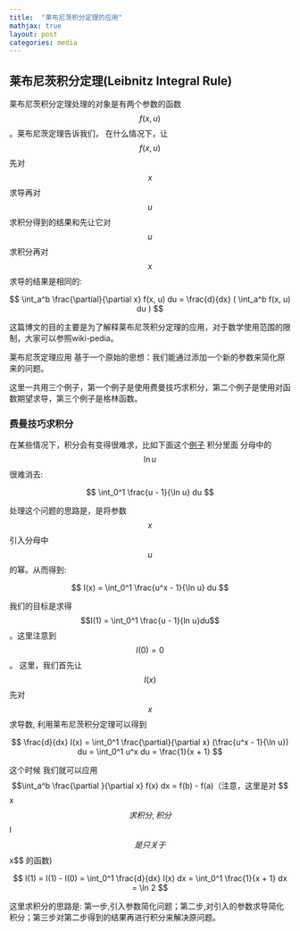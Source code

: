 ```yaml
---
title:  "莱布尼茨积分定理的应用"
mathjax: true
layout: post
categories: media
---
```

## 莱布尼茨积分定理(Leibnitz Integral Rule)

莱布尼茨积分定理处理的对象是有两个参数的函数$$f(x, u)$$。莱布尼茨定理告诉我们， 在什么情况下，让 $$f(x, u)$$ 先对 $$x$$ 求导再对 $$u$$ 求积分得到的结果和先让它对$$u$$求积分再对$$x$$求导的结果是相同的:

$$
\int_a^b \frac{\partial}{\partial x} f(x, u) du = \frac{d}{dx} ( \int_a^b f(x, u) du )
$$

这篇博文的目的主要是为了解释莱布尼茨积分定理的应用，对于数学使用范围的限制，大家可以参照wiki-pedia。

莱布尼茨定理应用 基于一个原始的思想：我们能通过添加一个新的参数来简化原来的问题。

这里一共用三个例子，第一个例子是使用费曼技巧求积分，第二个例子是使用对函数期望求导，第三个例子是格林函数。

### 费曼技巧求积分

在某些情况下，积分会有变得很难求，比如下面这个[例子](https://zackyzz.github.io/feynman.html)  积分里面 分母中的$$\ln u$$很难消去:


$$
\int_0^1 \frac{u - 1}{\ln u} du
$$


处理这个问题的思路是，是将参数$$x$$引入分母中$$u$$的幂。从而得到:


$$
I(x) = \int_0^1 \frac{u^x - 1}{\ln u} du
$$


我们的目标是求得$$I(1) = \int_0^1 \frac{u - 1}{ln u}du$$。这里注意到$$I(0) = 0$$。 这里，我们首先让$$I(x)$$ 先对$$x$$ 求导数, 利用莱布尼茨积分定理可以得到


$$
\frac{d}{dx} I(x) = \int_0^1 \frac{\partial}{\partial x} (\frac{u^x - 1}{\ln u}) du = \int_0^1 u^x du = \frac{1}{x + 1}
$$


这个时候 我们就可以应用 $$\int_a^b \frac{\partial }{\partial x} f(x) dx = f(b) - f(a)（注意，这里是对 $$x$$ 求积分, 积分 $$I$$ 是只关于 $$x$$ 的函数)


$$
I(1) = I(1) - I(0) = \int_0^1 \frac{d}{dx} I(x) dx = \int_0^1 \frac{1}{x + 1} dx = \ln 2
$$


这里求积分的思路是: 第一步,引入参数简化问题；第二步,对引入的参数求导简化积分；第三步对第二步得到的结果再进行积分来解决原问题。











